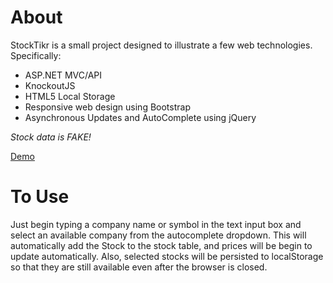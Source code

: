 # About
StockTikr is a small project designed to illustrate a few web technologies. Specifically:
* ASP.NET MVC/API
* KnockoutJS
* HTML5 Local Storage
* Responsive web design using Bootstrap
* Asynchronous Updates and AutoComplete using jQuery

*Stock data is FAKE!*

[Demo](http://stocktikr.apphb.com)
# To Use
Just begin typing a company name or symbol in the text input box and select an available company from the autocomplete dropdown. This will automatically add the Stock to the stock table, and prices will be begin to update automatically. Also, selected stocks will be persisted to localStorage so that they are still available even after the browser is closed.
